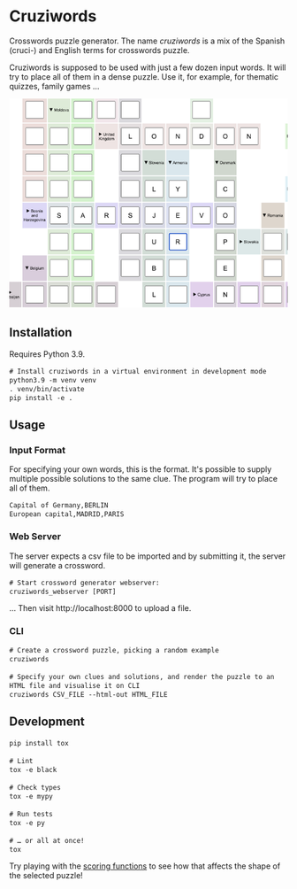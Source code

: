 # Cruziwords

Crosswords puzzle generator. The name *cruziwords* is a mix of the Spanish (cruci-) and English terms for crosswords puzzle.

Cruziwords is supposed to be used with just a few dozen input words. It will try to place all of them in a dense
puzzle. Use it, for example, for thematic quizzes, family games …

![European capitals](doc/european-capitals.png)

## Installation

Requires Python 3.9.

```shell
# Install cruziwords in a virtual environment in development mode
python3.9 -m venv venv
. venv/bin/activate
pip install -e .
```

## Usage

### Input Format

For specifying your own words, this is the format. It's possible to supply multiple possible solutions to the same
clue. The program will try to place all of them.

```
Capital of Germany,BERLIN
European capital,MADRID,PARIS
```

### Web Server

The server expects a csv file to be imported and by submitting it, the server will generate a crossword.

```shell
# Start crossword generator webserver:
cruziwords_webserver [PORT]
```

… Then visit http://localhost:8000 to upload a file.

### CLI

```shell
# Create a crossword puzzle, picking a random example
cruziwords

# Specify your own clues and solutions, and render the puzzle to an HTML file and visualise it on CLI
cruziwords CSV_FILE --html-out HTML_FILE
```

## Development

```shell
pip install tox

# Lint
tox -e black

# Check types
tox -e mypy

# Run tests
tox -e py

# … or all at once!
tox
```

Try playing with the [scoring functions](cruziwords/scoring.py) to see how that affects the shape of the selected
puzzle!